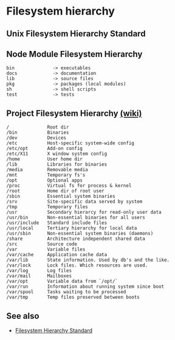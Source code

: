# Filesystem hierarchy

## Unix Filesystem Hierarchy Standard

## Node Module Filesystem Hierarchy
```
bin              -> executables
docs             -> documentation
lib              -> source files
pkg              -> packages (local modules)
sh               -> shell scripts
test             -> tests
```

## Project Filesystem Hierarchy [(wiki)][fhs]
```
/              Root dir
/bin           Binaries
/dev           Devices
/etc           Host-specific system-wide config
/etc/opt       Add-on config
/etc/X11       X window system config
/home          User home dir
/lib           Libraries for binaries
/media         Removable media
/mnt           Temporary fs's
/opt           Optional apps
/proc          Virtual fs for process & kernel
/root          Home dir of root user
/sbin          Essential system binaries
/srv           Site-specific data served by system
/tmp           Temporary files
/usr           Secondary hierarcy for read-only user data
/usr/bin       Non-essential binaries for all users
/usr/include   Standard include files
/usr/local     Tertiary hierarchy for local data
/usr/sbin      Non-essential system binaries (daemons)
/share         Architecture independent shared data
/src           Source code
/var           Variable files
/var/cache     Application cache data
/var/lib       State information. Used by db's and the like.
/var/lock      Lock files. Which resources are used.
/var/log       Log files
/var/mail      Mailboxes
/var/opt       Variable data from `/opt/`
/var/run       Information about running system since boot
/var/spool     Tasks waiting to be processed
/var/tmp       Temp files preserved between boots
```

## See also 
- [Filesystem Hierarchy Standard][fhs]

[fhs]: http://en.wikipedia.org/wiki/Filesystem_Hierarchy_Standard
